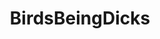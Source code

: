---
title: BirdsBeingDicks
crosslinks:
- livven
- ChildrenFallingOver
- AnimalsBeingJerks
- youseeingthisshit
- HighQualityGifs
- AskReddit
- pics
- titlegore
- RockPigeon
- dogs
- enoughinternet
- DIY
- AnimalTextGifs
- todayilearned
- Serendipity
- PeopleFuckingDying
- RedditLaqueristas
- funny
---